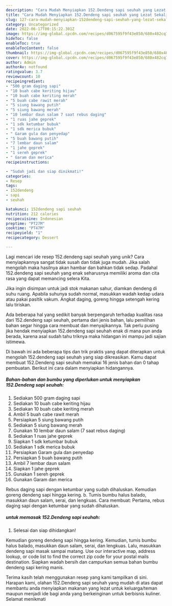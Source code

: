 ```yaml
---
description: "Cara Mudah Menyiapkan 152.Dendeng sapi seuhah yang Lezat Sekali"
title: "Cara Mudah Menyiapkan 152.Dendeng sapi seuhah yang Lezat Sekali"
slug: 127-cara-mudah-menyiapkan-152dendeng-sapi-seuhah-yang-lezat-sekali
category: Uncategorized
date: 2022-06-17T00:15:22.301Z
image: https://img-global.cpcdn.com/recipes/d067595f9f43e850/680x482cq70/152dendeng-sapi-seuhah-foto-resep-utama.jpg
hideToc: false
enableToc: true
enableTocContent: false
thumbnail: https://img-global.cpcdn.com/recipes/d067595f9f43e850/680x482cq70/152dendeng-sapi-seuhah-foto-resep-utama.jpg
cover: https://img-global.cpcdn.com/recipes/d067595f9f43e850/680x482cq70/152dendeng-sapi-seuhah-foto-resep-utama.jpg
author: Admin
authorAv: notfound
ratingvalue: 3.7
reviewcount: 10
recipeingredient:
- "500 gram daging sapi"
- "10 buah cabe keriting hijau"
- "10 buah cabe keriting merah"
- "5 buah cabe rawit merah"
- "5 siung bawang putih"
- "5 siung bawang merah"
- "10 lembar daun salam 7 saat rebus daging"
- "1 ruas jahe geprek"
- "1 sdk ketumbar bubuk"
- "1 sdk merica bubuk"
- " Garam gula dan penyedap"
- "5 buah bawang putih"
- "7 lembar daun salam"
- "1 jahe geprek"
- "1 sereh geprek"
- " Garam dan merica"
recipeinstructions:

- "Sudah jadi dan siap dinikmati!"
categories:
- Resep
tags:
- 152dendeng
- sapi
- seuhah

katakunci: 152dendeng sapi seuhah 
nutrition: 212 calories
recipecuisine: Indonesian
preptime: "PT27M"
cooktime: "PT47M"
recipeyield: "1"
recipecategory: Dessert

---
```





Lagi mencari ide resep 152.dendeng sapi seuhah yang unik? Cara menyiapkannya sangat tidak susah dan tidak juga mudah. Jika salah mengolah maka hasilnya akan hambar dan bahkan tidak sedap. Padahal 152.dendeng sapi seuhah yang enak seharusnya memiliki aroma dan cita rasa yang dapat memancing selera Kita.





Jika ingin disimpan untuk jadi stok makanan sahur, diamkan dendeng di suhu ruang. Apabila suhunya sudah normal, masukkan wadah kedap udara atau pakai pasltik vakum. Angkat daging, goreng hingga setengah kering lalu tiriskan.

Ada beberapa hal yang sedikit banyak berpengaruh terhadap kualitas rasa dari 152.dendeng sapi seuhah, pertama dari jenis bahan, lalu pemilihan bahan segar hingga cara membuat dan menyajikannya. Tak perlu pusing jika hendak menyiapkan 152.dendeng sapi seuhah enak di mana pun anda berada, karena asal sudah tahu triknya maka hidangan ini mampu jadi sajian istimewa.






Di bawah ini ada beberapa tips dan trik praktis yang dapat diterapkan untuk mengolah 152.dendeng sapi seuhah yang siap dikreasikan. Kamu dapat membuat 152.Dendeng sapi seuhah memakai 16 jenis bahan dan 0 tahap pembuatan. Berikut ini cara dalam menyiapkan hidangannya.

<!--inarticleads1-->

##### Bahan-bahan dan bumbu yang diperlukan untuk menyiapkan 152.Dendeng sapi seuhah:

1. Sediakan 500 gram daging sapi
1. Sediakan 10 buah cabe keriting hijau
1. Sediakan 10 buah cabe keriting merah
1. Ambil 5 buah cabe rawit merah
1. Persiapkan 5 siung bawang putih
1. Sediakan 5 siung bawang merah
1. Gunakan 10 lembar daun salam (7 saat rebus daging)
1. Sediakan 1 ruas jahe geprek
1. Siapkan 1 sdk ketumbar bubuk
1. Sediakan 1 sdk merica bubuk
1. Persiapkan  Garam gula dan penyedap
1. Persiapkan 5 buah bawang putih
1. Ambil 7 lembar daun salam
1. Siapkan 1 jahe geprek
1. Gunakan 1 sereh geprek
1. Gunakan  Garam dan merica


Rebus daging sapi dengan ketumbar yang sudah dihaluskan. Kemudian goreng dendeng sapi hingga kering. b. Tumis bumbu halus balado, masukkan daun salam, serai, dan lengkuas. Cara membuat: Pertama, rebus daging sapi dengan ketumbar yang sudah dihaluskan. 

<!--inarticleads2-->

#####  untuk memasak 152.Dendeng sapi seuhah:


1. Selesai dan siap dihidangkan!

Kemudian goreng dendeng sapi hingga kering. Kemudian, tumis bumbu halus balado, masukkan daun salam, serai, dan lengkuas. Lalu, masukkan dendeng sapi masak sampai matang. Use our interactive map, address lookup, or code list to find the correct zip code for your postal mails destination. Siapkan wadah bersih dan campurkan semua bahan bumbu dendeng sapi kering manis. 

Terima kasih telah menggunakan resep yang kami tampilkan di sini. Harapan kami, olahan 152.Dendeng sapi seuhah yang mudah di atas dapat membantu anda menyiapkan makanan yang lezat untuk keluarga/teman maupun menjadi ide bagi anda yang berkeinginan untuk berbisnis kuliner. Selamat menikmati
